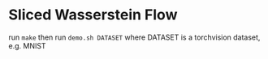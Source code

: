 # Sliced Wasserstein Flow

run `make`
then
run `demo.sh DATASET` where DATASET is a torchvision dataset, e.g. MNIST
